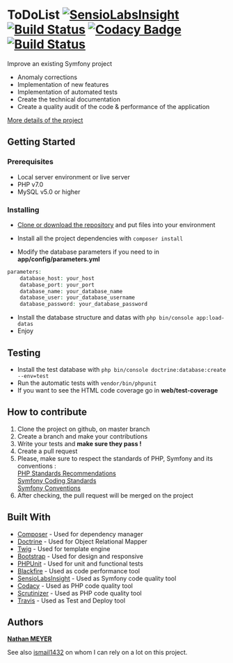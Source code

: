 ToDoList [![SensioLabsInsight](https://insight.sensiolabs.com/projects/8feade4b-1726-4966-a0ef-c0e3303920ea/mini.png)](https://insight.sensiolabs.com/projects/8feade4b-1726-4966-a0ef-c0e3303920ea) [![Build Status](https://scrutinizer-ci.com/g/natinho68/ToDoList/badges/build.png?b=master)](https://scrutinizer-ci.com/g/natinho68/ToDoList/build-status/master) [![Codacy Badge](https://api.codacy.com/project/badge/Grade/3b350108ddda487ea2aafa0e46abaa4f)](https://www.codacy.com/app/natinho68/ToDoList?utm_source=github.com&amp;utm_medium=referral&amp;utm_content=natinho68/ToDoList&amp;utm_campaign=Badge_Grade) [![Build Status](https://travis-ci.org/natinho68/ToDoList.svg?branch=master)](https://travis-ci.org/natinho68/ToDoList)
========

Improve an existing Symfony project

* Anomaly corrections
* Implementation of new features
* Implementation of automated tests
* Create the technical documentation
* Create a quality audit of the code & performance of the application

[More details of the project](https://openclassrooms.com/projects/ameliorer-un-projet-existant-1)

## Getting Started


### Prerequisites

* Local server environment or live server
* PHP v7.0
* MySQL v5.0 or higher


### Installing

* [Clone or download the repository](https://github.com/natinho68/ToDoList.git) and put files into your environment


* Install all the project dependencies with ``` composer install ```

* Modify the database parameters if you need to in **app/config/parameters.yml**

```php
parameters:
    database_host: your_host
    database_port: your_port
    database_name: your_database_name
    database_user: your_database_username
    database_password: your_database_password
```
* Install the database structure and datas with ``` php bin/console app:load-datas ```
* Enjoy


## Testing

* Install the test database with ``` php bin/console doctrine:database:create --env=test ```
* Run the automatic tests with ``` vendor/bin/phpunit ```
* If you want to see the HTML code coverage go in **web/test-coverage**


## How to contribute

1. Clone the project on github, on master branch
2. Create a branch and make your contributions
3. Write your tests and **make sure they pass !**
4. Create a pull request
5. Please, make sure to respect the standards of PHP, Symfony and its conventions :  
[PHP Standards Recommendations](https://www.php-fig.org/psr/)  
[Symfony Coding Standards](https://symfony.com/doc/3.4/contributing/code/standards.html)  
[Symfony Conventions](https://symfony.com/doc/3.4/contributing/code/conventions.html)  
6. After checking, the pull request will be merged on the project



## Built With

* [Composer](https://getcomposer.org/) - Used for dependency manager
* [Doctrine](https://github.com/doctrine/doctrine2) - Used for Object Relational Mapper
* [Twig](https://twig.sensiolabs.org/) - Used for template engine
* [Bootstrap](https://getbootstrap.com/) - Used for design and responsive
* [PHPUnit](https://phpunit.de/) - Used for unit and functional tests
* [Blackfire](https://blackfire.io/) - Used as code performance tool
* [SensioLabsInsight](https://insight.sensiolabs.com/) - Used as Symfony code quality tool
* [Codacy](https://app.codacy.com/) - Used as PHP code quality tool
* [Scrutinizer](https://scrutinizer-ci.com) - Used as PHP code quality tool
* [Travis](https://travis-ci.org) - Used as Test and Deploy tool

## Authors

[**Nathan MEYER**](https://github.com/natinho68)

See also [ismail1432](https://github.com/ismail1432) on whom I can rely on a lot on this project.
